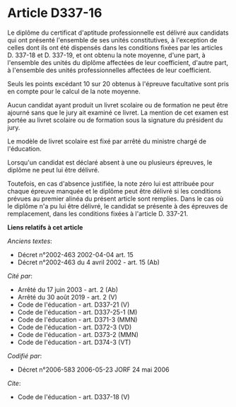 # Article D337-16

Le diplôme du certificat d'aptitude professionnelle est délivré aux candidats qui ont présenté l'ensemble de ses unités
constitutives, à l'exception de celles dont ils ont été dispensés dans les conditions fixées par les articles D. 337-18 et D.
337-19, et ont obtenu la note moyenne, d'une part, à l'ensemble des unités du diplôme affectées de leur coefficient, d'autre
part, à l'ensemble des unités professionnelles affectées de leur coefficient. 

Seuls les points excédant 10 sur 20 obtenus à l'épreuve facultative sont pris en compte pour le calcul de la note moyenne. 

Aucun candidat ayant produit un livret scolaire ou de formation ne peut être ajourné sans que le jury ait examiné ce livret.
La mention de cet examen est portée au livret scolaire ou de formation sous la signature du président du jury. 

Le modèle de livret scolaire est fixé par arrêté du ministre chargé de l'éducation. 

Lorsqu'un candidat est déclaré absent à une ou plusieurs épreuves, le diplôme ne peut lui être délivré. 

Toutefois, en cas d'absence justifiée, la note zéro lui est attribuée pour chaque épreuve manquée et le diplôme peut être
délivré si les conditions prévues au premier alinéa du présent article sont remplies. Dans le cas où le diplôme n'a pu lui
être délivré, le candidat se présente à des épreuves de remplacement, dans les conditions fixées à l'article D. 337-21.

**Liens relatifs à cet article**

_Anciens textes_:

  - Décret n°2002-463 2002-04-04 art. 15
  - Décret n°2002-463 du 4 avril 2002 - art. 15 (Ab)

_Cité par_:

  - Arrêté du 17 juin 2003 - art. 2 (Ab)
  - Arrêté du 30 août 2019 - art. 2 (V)
  - Code de l'éducation - art. D337-21 (V)
  - Code de l'éducation - art. D337-25-1 (M)
  - Code de l'éducation - art. D371-3 (MMN)
  - Code de l'éducation - art. D372-3 (VD)
  - Code de l'éducation - art. D373-2 (MMN)
  - Code de l'éducation - art. D374-3 (VT)

_Codifié par_:

  - Décret n°2006-583 2006-05-23 JORF 24 mai 2006

_Cite_:

  - Code de l'éducation - art. D337-18 (V)
